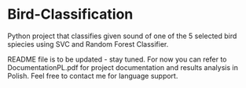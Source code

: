 # Bird-Classification
Python project that classifies given sound of one of the 5 selected bird spiecies using SVC and Random Forest Classifier.

README file is to be updated - stay tuned. For now you can refer to DocumentationPL.pdf for project documentation and results analysis in Polish. Feel free to contact me for language support.
